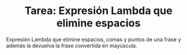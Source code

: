 <h1 align="center">Tarea: Expresión Lambda que elimine espacios</h1>
<p>Expresión Lambda que elimine espacios, comas y puntos de una frase y además la devuelva la frase convertida en mayúscula.</p>
